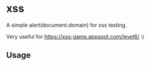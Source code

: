 # xss
A simple alert(document.domain) for xss testing. 

Very useful for 
https://xss-game.appspot.com/level6/ :) 

## Usage 
<script src="https://raw.githubusercontent.com/SteveTabernacle/xss/master/alert.js"></script>
